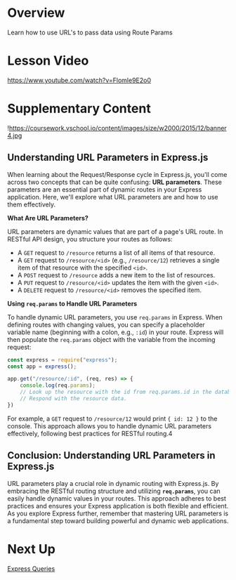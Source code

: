 

# Overview

Learn how to use URL's to pass data using Route Params

# Lesson Video

https://www.youtube.com/watch?v=Flomle9E2o0

# Supplementary Content

!https://coursework.vschool.io/content/images/size/w2000/2015/12/banner4.jpg

## Understanding URL Parameters in Express.js

When learning about the Request/Response cycle in Express.js, you'll come across two concepts that can be quite confusing: **URL parameters**. These parameters are an essential part of dynamic routes in your Express application. Here, we'll explore what URL parameters are and how to use them effectively.

**What Are URL Parameters?**

URL parameters are dynamic values that are part of a page's URL route. In RESTful API design, you structure your routes as follows:

- A `GET` request to `/resource` returns a list of all items of that resource.
- A `GET` request to `/resource/<id>` (e.g., `/resource/12`) retrieves a single item of that resource with the specified `<id>`.
- A `POST` request to `/resource` adds a new item to the list of resources.
- A `PUT` request to `/resource/<id>` updates the item with the given `<id>`.
- A `DELETE` request to `/resource/<id>` removes the specified item.

**Using `req.params` to Handle URL Parameters**

To handle dynamic URL parameters, you use `req.params` in Express. When defining routes with changing values, you can specify a placeholder variable name (beginning with a colon, e.g., `:id`) in your route. Express will then populate the `req.params` object with the variable from the incoming request:

```jsx
const express = require("express");
const app = express();

app.get("/resource/:id", (req, res) => {
    console.log(req.params);
    // Look up the resource with the id from req.params.id in the database
    // Respond with the resource data.
})

```

For example, a `GET` request to `/resource/12` would print `{ id: 12 }` to the console. This approach allows you to handle dynamic URL parameters effectively, following best practices for RESTful routing.4

## **Conclusion: Understanding URL Parameters in Express.js**

URL parameters play a crucial role in dynamic routing with Express.js. By embracing the RESTful routing structure and utilizing **`req.params`**, you can easily handle dynamic values in your routes. This approach adheres to best practices and ensures your Express application is both flexible and efficient. As you explore Express further, remember that mastering URL parameters is a fundamental step toward building powerful and dynamic web applications.

# Next Up

[Express Queries](https://www.notion.so/Express-Queries-3acdcca95e11410db2916d53d6f71dda?pvs=21)